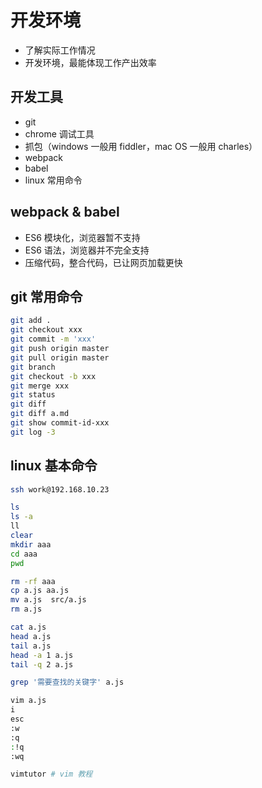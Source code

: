 # 开发环境

- 了解实际工作情况
- 开发环境，最能体现工作产出效率

## 开发工具

- git
- chrome 调试工具
- 抓包（windows 一般用 fiddler，mac OS 一般用 charles）
- webpack
- babel
- linux 常用命令

## webpack & babel

- ES6 模块化，浏览器暂不支持
- ES6 语法，浏览器并不完全支持
- 压缩代码，整合代码，已让网页加载更快

## git 常用命令

```bash
git add .
git checkout xxx
git commit -m 'xxx'
git push origin master
git pull origin master
git branch
git checkout -b xxx
git merge xxx
git status
git diff
git diff a.md
git show commit-id-xxx
git log -3
```

## linux 基本命令

```bash
ssh work@192.168.10.23

ls
ls -a
ll
clear
mkdir aaa
cd aaa
pwd

rm -rf aaa
cp a.js aa.js
mv a.js  src/a.js
rm a.js

cat a.js
head a.js
tail a.js
head -a 1 a.js
tail -q 2 a.js

grep '需要查找的关键字' a.js

vim a.js
i
esc
:w
:q
:!q
:wq

vimtutor # vim 教程
```

